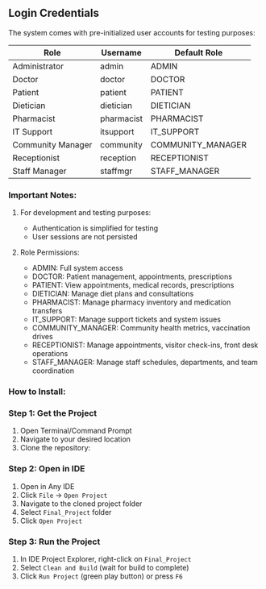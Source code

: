 ## Login Credentials

The system comes with pre-initialized user accounts for testing purposes:

| Role               | Username   | Default Role         |
|--------------------|------------|----------------------|
| Administrator      | admin      | ADMIN                |
| Doctor            | doctor     | DOCTOR               |
| Patient           | patient    | PATIENT              |
| Dietician         | dietician  | DIETICIAN            |
| Pharmacist        | pharmacist | PHARMACIST           |
| IT Support        | itsupport  | IT_SUPPORT           |
| Community Manager | community  | COMMUNITY_MANAGER    |
| Receptionist      | reception  | RECEPTIONIST         |
| Staff Manager     | staffmgr   | STAFF_MANAGER        |

### Important Notes:
1. For development and testing purposes:
   - Authentication is simplified for testing
   - User sessions are not persisted

2. Role Permissions:
   - ADMIN: Full system access
   - DOCTOR: Patient management, appointments, prescriptions
   - PATIENT: View appointments, medical records, prescriptions
   - DIETICIAN: Manage diet plans and consultations
   - PHARMACIST: Manage pharmacy inventory and medication transfers
   - IT_SUPPORT: Manage support tickets and system issues
   - COMMUNITY_MANAGER: Community health metrics, vaccination drives
   - RECEPTIONIST: Manage appointments, visitor check-ins, front desk operations
   - STAFF_MANAGER: Manage staff schedules, departments, and team coordination

### How to Install:

### Step 1: Get the Project
1. Open Terminal/Command Prompt
2. Navigate to your desired location
3. Clone the repository:

### Step 2: Open in IDE
1. Open in Any IDE
2. Click `File` → `Open Project`
3. Navigate to the cloned project folder
4. Select `Final_Project` folder
5. Click `Open Project`

### Step 3: Run the Project
1. In IDE Project Explorer, right-click on `Final_Project`
2. Select `Clean and Build` (wait for build to complete)
3. Click `Run Project` (green play button) or press `F6`


